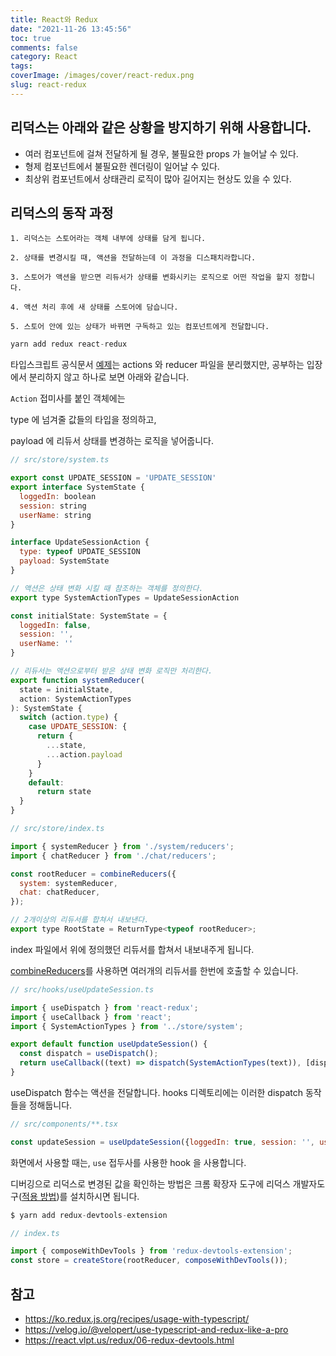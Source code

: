 ```yaml
---
title: React와 Redux
date: "2021-11-26 13:45:56"
toc: true
comments: false
category: React
tags:
coverImage: /images/cover/react-redux.png
slug: react-redux
---
```


## 리덕스는 아래와 같은 상황을 방지하기 위해 사용합니다.

- 여러 컴포넌트에 걸쳐 전달하게 될 경우, 불필요한 props 가 늘어날 수 있다.
- 형제 컴포넌트에서 불필요한 렌더링이 일어날 수 있다.
- 최상위 컴포넌트에서 상태관리 로직이 많아 길어지는 현상도 있을 수 있다.
<!-- more -->
## 리덕스의 동작 과정

```
1. 리덕스는 스토어라는 객체 내부에 상태를 담게 됩니다.

2. 상태를 변경시킬 때, 액션을 전달하는데 이 과정을 디스패치라합니다.

3. 스토어가 액션을 받으면 리듀서가 상태를 변화시키는 로직으로 어떤 작업을 할지 정합니다.

4. 액션 처리 후에 새 상태를 스토어에 담습니다.

5. 스토어 안에 있는 상태가 바뀌면 구독하고 있는 컴포넌트에게 전달합니다.
```

```js
yarn add redux react-redux
```

타입스크립트 공식문서 [예제](https://ko.redux.js.org/recipes/usage-with-typescript)는 actions 와 reducer 파일을 분리했지만, 공부하는 입장에서 분리하지 않고 하나로 보면 아래와 같습니다.

`Action` 접미사를 붙인 객체에는

type 에 넘겨줄 값들의 타입을 정의하고,

payload 에 리듀서 상태를 변경하는 로직을 넣어줍니다.

```js
// src/store/system.ts

export const UPDATE_SESSION = 'UPDATE_SESSION'
export interface SystemState {
  loggedIn: boolean
  session: string
  userName: string
}

interface UpdateSessionAction {
  type: typeof UPDATE_SESSION
  payload: SystemState
}

// 액션은 상태 변화 시킬 때 참조하는 객체를 정의한다.
export type SystemActionTypes = UpdateSessionAction

const initialState: SystemState = {
  loggedIn: false,
  session: '',
  userName: ''
}

// 리듀서는 액션으로부터 받은 상태 변화 로직만 처리한다.
export function systemReducer(
  state = initialState,
  action: SystemActionTypes
): SystemState {
  switch (action.type) {
    case UPDATE_SESSION: {
      return {
        ...state,
        ...action.payload
      }
    }
    default:
      return state
  }
}
```

```js
// src/store/index.ts

import { systemReducer } from './system/reducers';
import { chatReducer } from './chat/reducers';

const rootReducer = combineReducers({
  system: systemReducer,
  chat: chatReducer,
});

// 2개이상의 리듀서를 합쳐서 내보낸다.
export type RootState = ReturnType<typeof rootReducer>;
```

index 파일에서 위에 정의했던 리듀서를 합쳐서 내보내주게 됩니다.

[combineReducers](https://lunit.gitbook.io/redux-in-korean/recipes/structuringreducers/usingcombinereducers)를 사용하면 여러개의 리듀서를 한번에 호출할 수 있습니다.

```js
// src/hooks/useUpdateSession.ts

import { useDispatch } from 'react-redux';
import { useCallback } from 'react';
import { SystemActionTypes } from '../store/system';

export default function useUpdateSession() {
  const dispatch = useDispatch();
  return useCallback((text) => dispatch(SystemActionTypes(text)), [dispatch]);
}
```

useDispatch 함수는 액션을 전달합니다.
hooks 디렉토리에는 이러한 dispatch 동작들을 정해둡니다.

```js
// src/components/**.tsx

const updateSession = useUpdateSession({loggedIn: true, session: '', userName: ''};
```

화면에서 사용할 때는, `use` 접두사를 사용한 hook 을 사용합니다.

디버깅으로 리덕스로 변경된 값을 확인하는 방법은 크롬 확장자 도구에 리덕스 개발자도구([적용 방법](https://react.vlpt.us/redux/06-redux-devtools.html))를 설치하시면 됩니다.

```js
$ yarn add redux-devtools-extension

// index.ts

import { composeWithDevTools } from 'redux-devtools-extension';
const store = createStore(rootReducer, composeWithDevTools());
```

## 참고

- https://ko.redux.js.org/recipes/usage-with-typescript/
- https://velog.io/@velopert/use-typescript-and-redux-like-a-pro
- https://react.vlpt.us/redux/06-redux-devtools.html
